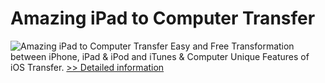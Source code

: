 # Amazing iPad to Computer Transfer
![Amazing iPad to Computer Transfer](https://mycommerce.akamaized.net/api/pimages/P300865042/BIG/300865042.PNG)
Easy and Free Transformation between iPhone, iPad & iPod and iTunes & Computer Unique Features of iOS Transfer.
[>> Detailed information](https://secure.shareit.com/shareit/product.html?productid=300865042&affiliateid=200057808)